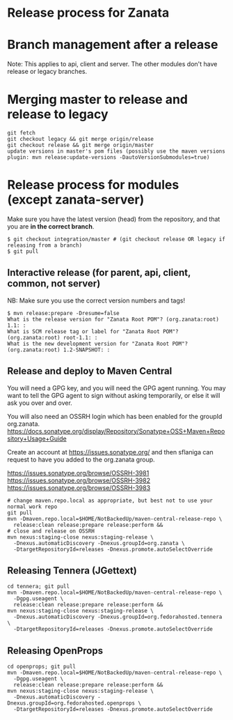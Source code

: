 # Release process for Zanata

# Branch management after a release

Note: This applies to api, client and server.  The other modules don't have release or legacy branches.

# Merging master to release and release to legacy
    git fetch
    git checkout legacy && git merge origin/release
    git checkout release && git merge origin/master
    update versions in master's pom files (possibly use the maven versions plugin: mvn release:update-versions -DautoVersionSubmodules=true)

# Release process for modules (except zanata-server)

Make sure you have the latest version (head) from the repository, and that you are **in the correct branch**.  

    $ git checkout integration/master # (git checkout release OR legacy if releasing from a branch)
    $ git pull

## Interactive release (for parent, api, client, common, not server)

NB: Make sure you use the correct version numbers and tags!

    $ mvn release:prepare -Dresume=false
    What is the release version for "Zanata Root POM"? (org.zanata:root) 1.1: : 
    What is SCM release tag or label for "Zanata Root POM"? (org.zanata:root) root-1.1: : 
    What is the new development version for "Zanata Root POM"? (org.zanata:root) 1.2-SNAPSHOT: : 


## Release and deploy to Maven Central ##

You will need a GPG key, and you will need the GPG agent running.  You may want to tell the GPG agent to sign without asking temporarily, or else it will ask you over and over.  

You will also need an OSSRH login which has been enabled for the groupId org.zanata.   https://docs.sonatype.org/display/Repository/Sonatype+OSS+Maven+Repository+Usage+Guide

Create an account at https://issues.sonatype.org/ and then sflaniga can request to have you added to the org.zanata group.

https://issues.sonatype.org/browse/OSSRH-3981
https://issues.sonatype.org/browse/OSSRH-3982
https://issues.sonatype.org/browse/OSSRH-3983


    # change maven.repo.local as appropriate, but best not to use your normal work repo 
    git pull
    mvn -Dmaven.repo.local=$HOME/NotBackedUp/maven-central-release-repo \
      release:clean release:prepare release:perform &&
    # close and release on OSSRH
    mvn nexus:staging-close nexus:staging-release \
      -Dnexus.automaticDiscovery -Dnexus.groupId=org.zanata \
      -DtargetRepositoryId=releases -Dnexus.promote.autoSelectOverride

## Releasing Tennera (JGettext) ##
    cd tennera; git pull
    mvn -Dmaven.repo.local=$HOME/NotBackedUp/maven-central-release-repo \
      -Dgpg.useagent \
      release:clean release:prepare release:perform &&
    mvn nexus:staging-close nexus:staging-release \
      -Dnexus.automaticDiscovery -Dnexus.groupId=org.fedorahosted.tennera \
      -DtargetRepositoryId=releases -Dnexus.promote.autoSelectOverride

## Releasing OpenProps ##
    cd openprops; git pull
    mvn -Dmaven.repo.local=$HOME/NotBackedUp/maven-central-release-repo \
      -Dgpg.useagent \
      release:clean release:prepare release:perform &&
    mvn nexus:staging-close nexus:staging-release \
      -Dnexus.automaticDiscovery -Dnexus.groupId=org.fedorahosted.openprops \
      -DtargetRepositoryId=releases -Dnexus.promote.autoSelectOverride